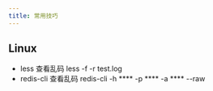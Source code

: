 ```yaml
---
title: 常用技巧
---
```


## Linux
- less 查看乱码
  less -f -r test.log
- redis-cli 查看乱码
  redis-cli -h **** -p **** -a **** --raw
